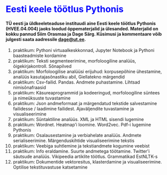 <h1 style="color:blue"> Eesti keele töötlus Pythonis </h1>  

#### TÜ eesti ja üldkeeleteaduse instituudi aine Eesti keele töötlus Pythonis (HVEE.04.004) jaoks loodud õppematerjalid ja ülesanded. Materjalid on kokku pannud Siim Orasmaa ja Dage Särg. Küsimusi ja kommentaare võib julgesti saata aadressile dage@ut.ee.


 1. praktikum: Pythoni virtuaalkeskkonnad, Jupyter Notebook ja Pythoni baasteadmiste kordamine
 2. praktikum: Teksti segmenteerimine, morfoloogiline analüüs, õigekirjakontroll. Sõnapilved
 3. praktikum: Morfoloogilise analüüsi erijuhud: korpusepõhine ühestamine, analüüs kasutajasõnastiku abil, Giellatekno märgendid
 4. praktikum: Csv-failid. Pandas. Andmete puhastamine. Lihtsad nimisõnafraasid
 5. praktikum: Käsureaprogrammid ja kodeeringud, morfoloogiline süntees ja nimeüksuste tuvastamine
 6. praktikum: Json andmeformaat ja märgendatud tekstide salvestamine failidesse / laadimine failidest. Ajaväljendite tuvastamine ja visualiseerimine
 7. praktikum: Süntaktiline analüüs. XML ja HTML sisendi lugemine
 8. praktikum: Wordnet. Heatmap'i loomine. Word2vec. Pdf-i lugemine Pythonis
 9. praktikum: Osalausestamine ja verbiahelate analüüs. Andmete serialiseerimine. Märgenduskihtide visualiseerimine tekstis
 10. praktikum: Veebiga suhtlemine ja tekstiandmete kogumine veebist
 11. praktikum: Info eraldamine. Suurte andmetega töötamine. Twitter'i säutsude analüüs. Vikipeedia artiklite töötlus. Grammatikad EstNLTK-s
 12. praktikum: Dokumentide vektoresitus, klasterdamine ja visualiseerimine. Optilise tekstituvastuse katsetamine

